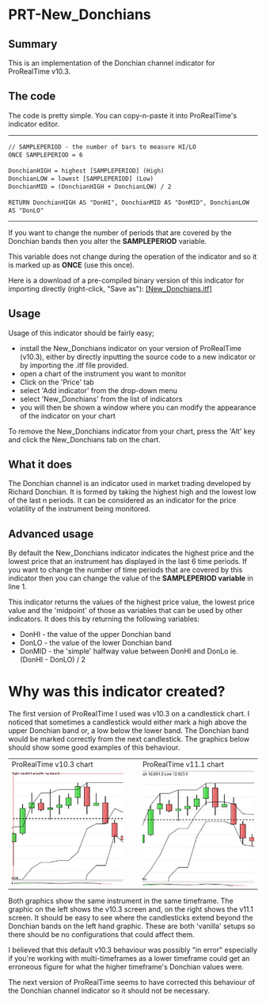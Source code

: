 # PRT-New_Donchians

## Summary
This is an implementation of the Donchian channel indicator for ProRealTime v10.3.

## The code
The code is pretty simple. You can copy-n-paste it into ProRealTime's indicator editor.

***
    // SAMPLEPERIOD - the number of bars to measure HI/LO
    ONCE SAMPLEPERIOD = 6
    
    DonchianHIGH = highest [SAMPLEPERIOD] (High)
    DonchianLOW = lowest [SAMPLEPERIOD] (Low)
    DonchianMID = (DonchianHIGH + DonchianLOW) / 2
    
    RETURN DonchianHIGH AS "DonHI", DonchianMID AS "DonMID", DonchianLOW AS "DonLO"
***

If you want to change the number of periods that are covered by the Donchian bands then you alter the **SAMPLEPERIOD** variable.

This variable does not change during the operation of the indicator and so it is marked up as **ONCE** (use this once).

Here is a download of a pre-compiled binary version of this indicator for importing directly (right-click, "Save as"): <A href="New_Donchians.itf">[New_Donchians.itf]</a> 

## Usage
Usage of this indicator should be fairly easy;

- install the New_Donchians indicator on your version of ProRealTime (v10.3), either by directly inputting the source code to a new indicator or by importing the .itf file provided.
- open a chart of the instrument you want to monitor
- Click on the 'Price' tab
- select 'Add indicator' from the drop-down menu
- select 'New_Donchians' from the list of indicators
- you will then be shown a window where you can modify the appearance of the indicator on your chart

To remove the New_Donchians indicator from your chart, press the 'Alt' key and click the New_Donchians tab on the chart.

## What it does
The Donchian channel is an indicator used in market trading developed by Richard Donchian. It is formed by taking the highest high and the lowest low of the last n periods. It can be considered as an indicator for the price volatility of the instrument being monitored.

## Advanced usage
By default the New_Donchians indicator indicates the highest price and  the lowest price that an instrument has displayed in the last 6 time periods. If you want to change the number of time periods that are covered by this indicator then you can change the value of the **SAMPLEPERIOD variable** in line 1.

This indicator returns the values of the highest price value, the lowest price value and the 'midpoint' of those as variables that can be used by other indicators. It does this by returning the following variables:
- DonHI - the value of the upper Donchian band
- DonLO - the value of the lower Donchian band
- DonMID - the 'simple' halfway value between DonHI and DonLo ie.  (DonHI - DonLO) / 2

# Why was this indicator created?
The first version of ProRealTime I used was v10.3 on a candlestick chart. I noticed that sometimes a candlestick would either mark a high above the upper Donchian band or, a low below the lower band. The Donchian band would be marked correctly from the next candlestick. The graphics below should show some good examples of this behaviour.

<table>
<tr><td>ProRealTime v10.3 chart</td><td>&nbsp;&nbsp;&nbsp;</td><td>ProRealTime v11.1 chart</td></tr> 
<tr><td><img src="donchian-103.png"></td><td></td><td><img src="donchian-111.png"></td></tr>
</table>

Both graphics show the same instrument in the same timeframe. The graphic on the left shows the v10.3 screen and, on the right shows the v11.1 screen.  It should be easy to see where the candlesticks extend beyond the Donchian bands on the left hand graphic. These are both 'vanilla' setups so there should be no configurations that could affect them.

I believed that this default v10.3 behaviour was possibly "in error" especially if you're working with multi-timeframes as a lower timeframe could get an erroneous figure for what the higher timeframe's Donchian values were.

The next version of ProRealTime seems to have corrected this behaviour of the Donchian channel indicator so it should not be necessary.

